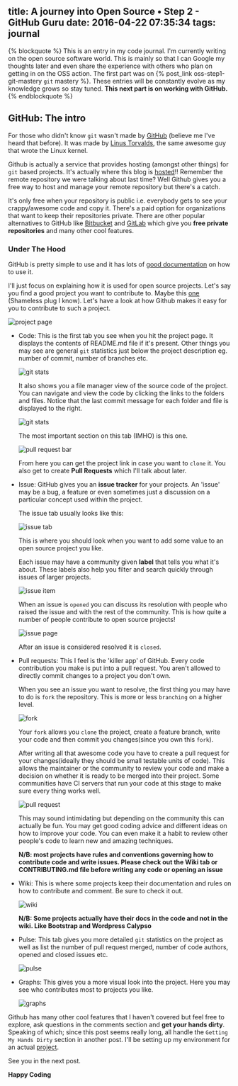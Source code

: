 title: A journey into Open Source • Step 2 - GitHub Guru
date: 2016-04-22 07:35:34
tags: journal
---

{% blockquote %}
This is an entry in my code journal. I'm currently writing on the open source software world. This is mainly so that I can Google my thoughts later and even share the experience with others who plan on getting in on the OSS action. The first part was on {% post_link oss-step1-git-mastery `git` mastery %}. These entries will be constantly evolve as my knowledge grows so stay tuned. **This next part is on working with GitHub.**
{% endblockquote %}

## GitHub: The intro

For those who didn't know `git` wasn't made by [GitHub](https://github.com/) (believe me I've heard that before). It was made by [Linus Torvalds](https://en.wikipedia.org/wiki/Linus_Torvalds), the same awesome guy that wrote the Linux kernel.

Github is actually a service that provides hosting (amongst other things) for `git` based projects. It's actually where this blog is [hosted](https://github.com/v3rse/v3rse.github.io)!! Remember the remote repository we were talking about last time? Well Github gives you a free way to host and manage your remote repository but there's a catch.

It's only free when your repository is public i.e. everybody gets to see your crappy/awesome code and copy it. There's a paid option for organizations that want to keep their repositories private. There are other popular alternatives to GitHub like [Bitbucket](https://bitbucket.org) and [GitLab](https://gitlab.com/) which give you **free private repositories** and many other cool features.

### Under The Hood

GitHub is pretty simple to use and it has lots of [good documentation](https://help.github.com/) on how to use it.

I'll just focus on explaining how it is used for open source projects. Let's say you find a good project you want to contribute to. Maybe this [one](https://github.com/DreamOval/iwallet-node-connector) (Shameless plug I know). Let's have a look at how Github makes it easy for you to contribute to such a project.

  ![project page](/images/Selection_034.png)

* Code:
  This is the first tab you see when you hit the project page. It displays the contents of README.md file if it's present. Other things you may see are general `git` statistics just below the project description eg. number of commit, number of branches etc.

  ![git stats](/images/git_stats.png)

  It also shows you a file manager view of the source code of the project. You can navigate and view the code by clicking the links to the folders and files. Notice that the last commit message for each folder and file is displayed to the right.

  ![git stats](/images/source.png)

  The most important section on this tab (IMHO) is this one.

  ![pull request bar](/images/pullbar.png)

  From here you can get the project link in case you want to `clone` it. You also get to create **Pull Requests** which I'll talk about later.

* Issue:
  GitHub gives you an **issue tracker** for your projects. An 'issue' may be a bug, a feature or even sometimes just a discussion on a particular concept used within the project.

  The issue tab usually looks like this:

  ![issue tab](/images/issue_tab.png)

  This is where you should look when you want to add some value to an open source project you like.

  Each issue may have a community given **label** that tells you what it's about. These labels also help you filter and search quickly through issues of larger projects.

  ![issue item](/images/issue_item.png)

  When an issue is `opened` you can discuss its resolution with people who raised the issue and with the rest of the community. This is how quite a number of people contribute to open source projects!

  ![issue page](/images/issue_page.png)

  After an issue is considered resolved it is `closed`.

* Pull requests:
  This I feel is the 'killer app' of GitHub. Every code contribution you make is put into a pull request. You aren't allowed to directly commit changes to a project you don't own.

  When you see an issue you want to resolve, the first thing you may have to do is `fork` the repository. This is more or less `branching` on a higher level.

  ![fork](/images/fork.png)

  Your `fork` allows you `clone` the project, create a feature branch, write your code and then commit you changes(since you own this `fork`).

  After writing all that awesome code you have to create a pull request for your changes(ideally they should be small testable units of code). This allows the maintainer or the community to review your code and make a decision on whether it is ready to be merged into their project. Some communities have CI servers that run your code at this stage to make sure every thing works well.

  ![pull request](/images/pull_request.png)

  This may sound intimidating but depending on the community this can actually be fun. You may get good coding advice and different ideas on how to improve your code. You can even make it a habit to review other people's code to learn new and amazing techniques.

  **N/B: most projects have rules and conventions governing how to contribute code and write issues. Please check out the Wiki tab or CONTRIBUTING.md file before writing any code or opening an issue**

* Wiki:
  This is where some projects keep their documentation and rules on how to contribute and comment. Be sure to check it out.

  ![wiki](/images/wiki.png)

  **N/B: Some projects actually have their docs in the code and not in the wiki. Like Bootstrap and Wordpress Calypso**

* Pulse:
  This tab gives you more detailed `git` statistics on the project as well as list the number of pull request merged, number of code authors, opened and closed issues etc.

  ![pulse](/images/pulse.png)

* Graphs:
  This gives you a more visual look into the project. Here you may see who contributes most to projects you like.

  ![graphs](/images/graphs.png)


Github has many other cool features that I haven't covered but feel free to explore, ask questions in the comments section and **get your hands dirty**. Speaking of which; since this post seems really long, all handle the `Getting My Hands Dirty` section in another post. I'll be setting up my environment for an actual [project](https://github.com/Automattic/wp-calypso).

See you in the next post.

__Happy Coding__
